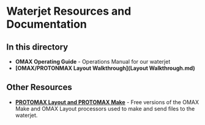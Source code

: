 # Waterjet Resources and Documentation

## In this directory
 * **OMAX Operating Guide** - Operations Manual for our waterjet
 * **[OMAX/PROTONMAX Layout Walkthrough](Layout Walkthrough.md)**

## Other Resources
 * **[PROTOMAX Layout and PROTOMAX Make](https://www.omax.com/libraries/omax/download/)** - Free versions of the OMAX Make and OMAX Layout processors used to make and send files to the waterjet. 
